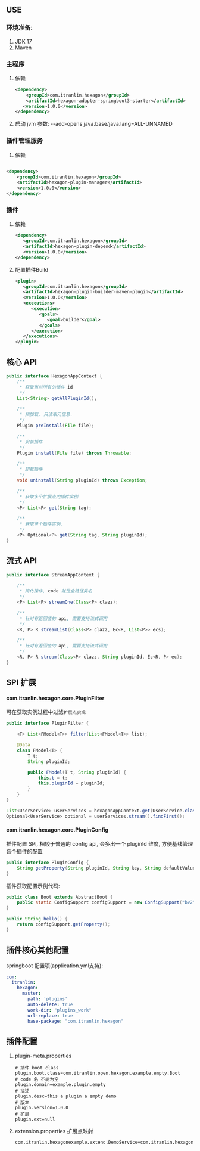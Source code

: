 ## USE

### 环境准备:

1. JDK 17
2. Maven

### 主程序

1. 依赖
   ```xml
   <dependency>
       <groupId>com.itranlin.hexagon</groupId>
       <artifactId>hexagon-adapter-springboot3-starter</artifactId>
      <version>1.0.0</version>
   </dependency>
   ```
2. 启动 jvm 参数:
   --add-opens java.base/java.lang=ALL-UNNAMED

### 插件管理服务

1. 依赖

```xml

<dependency>
    <groupId>com.itranlin.hexagon</groupId>
    <artifactId>hexagon-plugin-manager</artifactId>
    <version>1.0.0</version>
</dependency>
```

### 插件

1. 依赖
   ```xml
   <dependency>
      <groupId>com.itranlin.hexagon</groupId>
      <artifactId>hexagon-plugin-depend</artifactId>
      <version>1.0.0</version>
   </dependency>
   ```

2. 配置插件Build

   ```xml
   <plugin>
      <groupId>com.itranlin.hexagon</groupId>
      <artifactId>hexagon-plugin-builder-maven-plugin</artifactId>
      <version>1.0.0</version>
      <executions>
         <execution>
            <goals>
               <goal>builder</goal>
            </goals>
         </execution>
      </executions>
   </plugin>
   ```

## 核心 API

```java
public interface HexagonAppContext {
    /**
     * 获取当前所有的插件 id
     */
    List<String> getAllPluginId();

    /**
     * 预加载, 只读取元信息.
     */
    Plugin preInstall(File file);

    /**
     * 安装插件
     */
    Plugin install(File file) throws Throwable;

    /**
     * 卸载插件
     */
    void uninstall(String pluginId) throws Exception;

    /**
     * 获取多个扩展点的插件实例
     */
    <P> List<P> get(String tag);

    /**
     * 获取单个插件实例.
     */
    <P> Optional<P> get(String tag, String pluginId);
}
```

## 流式 API

```java
public interface StreamAppContext {

    /**
     * 简化操作, code 就是全路径类名
     */
    <P> List<P> streamOne(Class<P> clazz);

    /**
     * 针对有返回值的 api, 需要支持流式调用
     */
    <R, P> R streamList(Class<P> clazz, Ec<R, List<P>> ecs);

    /**
     * 针对有返回值的 api, 需要支持流式调用
     */
    <R, P> R stream(Class<P> clazz, String pluginId, Ec<R, P> ec);
}
```

## SPI 扩展

#### com.itranlin.hexagon.core.PluginFilter

可在获取实例过程中过滤`扩展点实现`

```java
public interface PluginFilter {

    <T> List<FModel<T>> filter(List<FModel<T>> list);

    @Data
    class FModel<T> {
        T t;
        String pluginId;

        public FModel(T t, String pluginId) {
            this.t = t;
            this.pluginId = pluginId;
        }
    }
}
```

````java
List<UserService> userServices = hexagonAppContext.get(UserService.class);
Optional<UserService> optional = userServices.stream().findFirst();
````

#### com.itranlin.hexagon.core.PluginConfig

插件配置 SPI, 相较于普通的 config api, 会多出一个 pluginId 维度, 方便基线管理各个插件的配置

```java
public interface PluginConfig {
    String getProperty(String pluginId, String key, String defaultValue);
}
```

插件获取配置示例代码:

```java
public class Boot extends AbstractBoot {
    public static ConfigSupport configSupport = new ConfigSupport("bv2", null);
}

public String hello() {
    return configSupport.getProperty();
}
```

## 插件核心其他配置

springboot 配置项(application.yml支持):

```yaml
com:
  itranlin:
    hexagon:
      master:
        path: 'plugins'
        auto-delete: true
        work-dir: "plugins_work"
        url-replace: true
        base-package: "com.itranlin.hexagon"
```

## 插件配置

1. plugin-meta.properties
    ```properties
    # 插件 boot class
    plugin.boot.class=com.itranlin.open.hexagon.example.empty.Boot
    # code 名 不能为空
    plugin.domain=example.plugin.empty
    # 描述
    plugin.desc=this a plugin a empty demo
    # 版本
    plugin.version=1.0.0
    # 扩展
    plugin.ext=null
    ```

2. extension.properties 扩展点映射

    ```properties
    com.itranlin.hexagonexample.extend.DemoService=com.itranlin.hexagonexample.plugin.DemoServiceImpl
    ```

